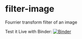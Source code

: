 # filter-image
Fourrier transform filter of an image

Test it Live with Binder:
[![Binder](http://mybinder.org/badge.svg)](http://mybinder.org/repo/facero/filter-image)
